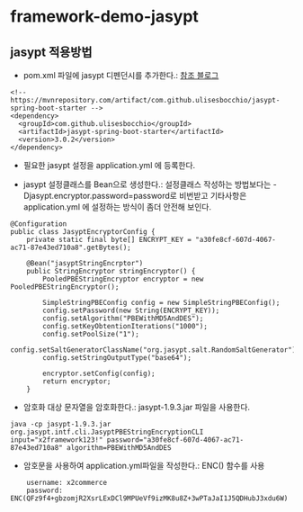 # framework-demo-jasypt

## jasypt 적용방법

- pom.xml 파일에 jasypt 디펜던시를 추가한다.: [참조 블로그](https://velog.io/@sixhustle/Jasypt)
```
<!-- https://mvnrepository.com/artifact/com.github.ulisesbocchio/jasypt-spring-boot-starter -->
<dependency>
  <groupId>com.github.ulisesbocchio</groupId>
  <artifactId>jasypt-spring-boot-starter</artifactId>
  <version>3.0.2</version>
</dependency>
```
- 필요한 jasypt 설정을 application.yml 에 등록한다.

- jasypt 설정클래스를 Bean으로 생성한다.: 설정클래스 작성하는 방법보다는 -Djasypt.encryptor.password=password로 비번받고 기타사항은 application.yml 에 설정하는 방식이 좀더 안전해 보인다.
```
@Configuration
public class JasyptEncryptorConfig {
	private static final byte[] ENCRYPT_KEY = "a30fe8cf-607d-4067-ac71-87e43ed710a8".getBytes();

	@Bean("jasyptStringEncrptor")
	public StringEncryptor stringEncryptor() {
		PooledPBEStringEncryptor encryptor = new PooledPBEStringEncryptor();

		SimpleStringPBEConfig config = new SimpleStringPBEConfig();
		config.setPassword(new String(ENCRYPT_KEY));
		config.setAlgorithm("PBEWithMD5AndDES");
		config.setKeyObtentionIterations("1000");
		config.setPoolSize("1");
		config.setSaltGeneratorClassName("org.jasypt.salt.RandomSaltGenerator");
		config.setStringOutputType("base64");
		
		encryptor.setConfig(config);
		return encryptor;
	}
```

- 암호화 대상 문자열을 암호화한다.: jasypt-1.9.3.jar 파일을 사용한다.
```
java -cp jasypt-1.9.3.jar org.jasypt.intf.cli.JasyptPBEStringEncryptionCLI input="x2framework123!" password="a30fe8cf-607d-4067-ac71-87e43ed710a8" algorithm=PBEWithMD5AndDES
```

- 암호문을 사용하여 application.yml파일을 작성한다.: ENC() 함수를 사용

```
    username: x2commerce
    password: ENC(QFz9f4+gbzomjR2XsrLExDCl9MPUeVf9izMK8u8Z+3wPTaJaI1J5QDHubJ3xdu6W)
```


